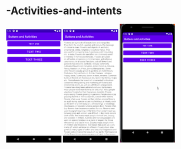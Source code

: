 # -Activities-and-intents
<img src="c1.png" width="150">

<img src="c2.png" width="150">

<img src="cg.gif" width="150">
